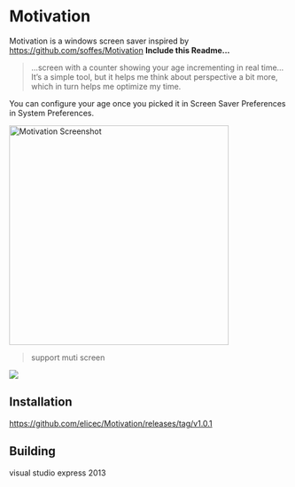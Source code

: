 # Motivation

Motivation is a windows screen saver inspired by https://github.com/soffes/Motivation       **Include this Readme...**

> …screen with a counter showing your age incrementing in real time… It’s a simple tool, but it helps me think about perspective a bit more, which in turn helps me optimize my time.

You can configure your age once you picked it in Screen Saver Preferences in System Preferences.

<img src="https://s3.amazonaws.com/f.cl.ly/items/411Y341u3d3X1V2C0p45/Screen%20Recording%202015-08-07%20at%2008.15%20AM.gif" width="396" alt="Motivation Screenshot">

> support muti screen
<img src="https://note.youdao.com/yws/api/personal/file/DE322D0E0FDF4CFD810F75510B1386D8?method=download&shareKey=52c22496f61383ddf6c820f826ed7912">

## Installation

https://github.com/elicec/Motivation/releases/tag/v1.0.1

## Building

visual studio express 2013
